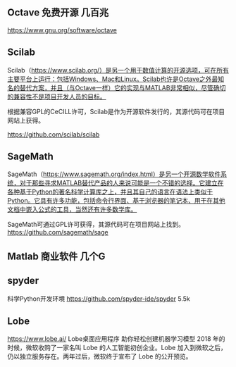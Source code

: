 
## Octave 免费开源 几百兆
https://www.gnu.org/software/octave

## Scilab
Scilab（https://www.scilab.org/）是另一个用于数值计算的开源选项，可在所有主要平台上运行：包括Windows、Mac和Linux。Scilab也许是Octave之外最知名的替代方案，并且（与Octave一样）它的实现与MATLAB非常相似，尽管确切的兼容性不是项目开发人员的目标。

根据兼容GPL的CeCILL许可，Scilab是作为开源软件发行的，其源代码可在项目网站上获得。

https://github.com/scilab/scilab

## SageMath
SageMath（https://www.sagemath.org/index.html）是另一个开源数学软件系统，对于那些寻求MATLAB替代产品的人来说可能是一个不错的选择。它建立在各种基于Python的著名科学计算库之上，并且其自己的语言在语法上类似于Python。它具有许多功能，包括命令行界面、基于浏览器的笔记本、用于在其他文档中嵌入公式的工具，当然还有许多数学库。

SageMath可通过GPL许可获得，其源代码可在项目网站上找到。
https://github.com/sagemath/sage

## Matlab 商业软件 几个G

## spyder
科学Python开发环境
https://github.com/spyder-ide/spyder 5.5k


## Lobe
https://www.lobe.ai/
Lobe桌面应用程序 助你轻松创建机器学习模型
2018 年的时候，微软收购了一家名叫 Lobe 的人工智能初创企业。Lobe 加入到微软之后，仍以独立服务存在。两年过后，微软终于宣布了 Lobe 的公开预览。